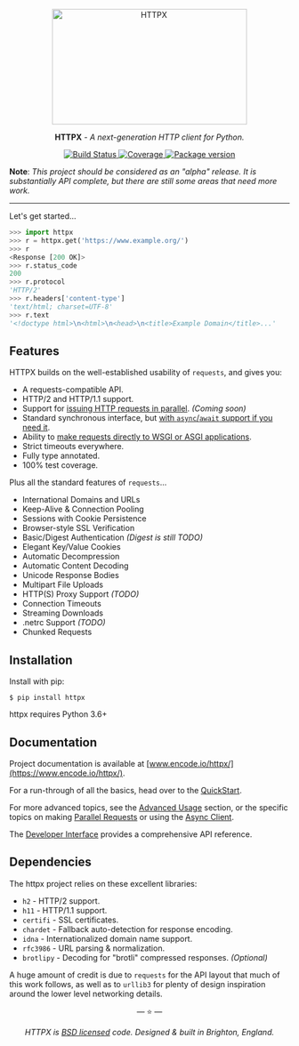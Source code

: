 <p align="center">
  <a href="https://www.encode.io/httpx/"><img width="350" height="208" src="https://raw.githubusercontent.com/encode/httpx/master/docs/img/logo.jpg" alt='HTTPX'></a>
</p>

<p align="center"><strong>HTTPX</strong> <em>- A next-generation HTTP client for Python.</em></p>

<p align="center">
<a href="https://travis-ci.org/encode/httpx">
    <img src="https://travis-ci.org/encode/httpx.svg?branch=master" alt="Build Status">
</a>
<a href="https://codecov.io/gh/encode/httpx">
    <img src="https://codecov.io/gh/encode/httpx/branch/master/graph/badge.svg" alt="Coverage">
</a>
<a href="https://pypi.org/project/httpx/">
    <img src="https://badge.fury.io/py/httpx.svg" alt="Package version">
</a>
</p>

**Note**: *This project should be considered as an "alpha" release. It is substantially API complete, but there are still some areas that need more work.*

---

Let's get started...

```python
>>> import httpx
>>> r = httpx.get('https://www.example.org/')
>>> r
<Response [200 OK]>
>>> r.status_code
200
>>> r.protocol
'HTTP/2'
>>> r.headers['content-type']
'text/html; charset=UTF-8'
>>> r.text
'<!doctype html>\n<html>\n<head>\n<title>Example Domain</title>...'
```

## Features

HTTPX builds on the well-established usability of `requests`, and gives you:

* A requests-compatible API.
* HTTP/2 and HTTP/1.1 support.
* Support for [issuing HTTP requests in parallel](https://www.encode.io/httpx/parallel/). *(Coming soon)*
* Standard synchronous interface, but [with `async`/`await` support if you need it](https://www.encode.io/httpx/async/).
* Ability to [make requests directly to WSGI or ASGI applications](https://www.encode.io/httpx/advanced/#calling-into-python-web-apps).
* Strict timeouts everywhere.
* Fully type annotated.
* 100% test coverage.

Plus all the standard features of `requests`...

* International Domains and URLs
* Keep-Alive & Connection Pooling
* Sessions with Cookie Persistence
* Browser-style SSL Verification
* Basic/Digest Authentication *(Digest is still TODO)*
* Elegant Key/Value Cookies
* Automatic Decompression
* Automatic Content Decoding
* Unicode Response Bodies
* Multipart File Uploads
* HTTP(S) Proxy Support *(TODO)*
* Connection Timeouts
* Streaming Downloads
* .netrc Support *(TODO)*
* Chunked Requests

## Installation

Install with pip:

```shell
$ pip install httpx
```

httpx requires Python 3.6+

## Documentation

Project documentation is available at [www.encode.io/httpx/](https://www.encode.io/httpx/).

For a run-through of all the basics, head over to the [QuickStart](https://www.encode.io/httpx/quickstart/).

For more advanced topics, see the [Advanced Usage](https://www.encode.io/httpx/advanced/) section, or
the specific topics on making [Parallel Requests](https://www.encode.io/httpx/parallel/) or using the
[Async Client](https://www.encode.io/httpx/async/).

The [Developer Interface](https://www.encode.io/httpx/api/) provides a comprehensive API reference.

## Dependencies

The httpx project relies on these excellent libraries:

* `h2` - HTTP/2 support.
* `h11` - HTTP/1.1 support.
* `certifi` - SSL certificates.
* `chardet` - Fallback auto-detection for response encoding.
* `idna` - Internationalized domain name support.
* `rfc3986` - URL parsing & normalization.
* `brotlipy` - Decoding for "brotli" compressed responses. *(Optional)*

A huge amount of credit is due to `requests` for the API layout that
much of this work follows, as well as to `urllib3` for plenty of design
inspiration around the lower level networking details.

<p align="center">&mdash; ⭐️ &mdash;</p>
<p align="center"><i>HTTPX is <a href="https://github.com/encode/httpx/blob/master/LICENSE.md">BSD licensed</a> code. Designed & built in Brighton, England.</i></p>
